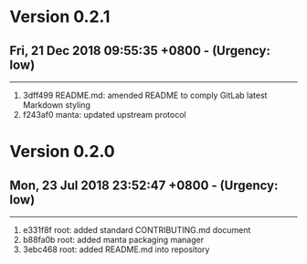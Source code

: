# Version 0.2.1
## Fri, 21 Dec 2018 09:55:35 +0800 - (Urgency: low)
--------------------------------------------------------------------------------
1. 3dff499 README.md: amended README to comply GitLab latest Markdown styling
2. f243af0 manta: updated upstream protocol

# Version 0.2.0
## Mon, 23 Jul 2018 23:52:47 +0800 - (Urgency: low)
--------------------------------------------------------------------------------
1. e331f8f root: added standard CONTRIBUTING.md document
2. b88fa0b root: added manta packaging manager
3. 3ebc468 root: added README.md into repository
